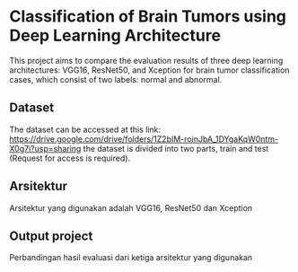 # Classification of Brain Tumors using Deep Learning Architecture
This project aims to compare the evaluation results of three deep learning architectures:
VGG16, ResNet50, and Xception for brain tumor classification cases, which consist of two
labels: normal and abnormal.

## Dataset
The dataset can be accessed at this link: https://drive.google.com/drive/folders/1Z2bIM-roinJbA_1DYgaKqW0ntm-X0g7i?usp=sharing 
the dataset is divided into two parts, train and test (Request for access is required).

## Arsitektur
Arsitektur yang digunakan adalah VGG16, ResNet50 dan Xception

## Output project
Perbandingan hasil evaluasi dari ketiga arsitektur yang digunakan
